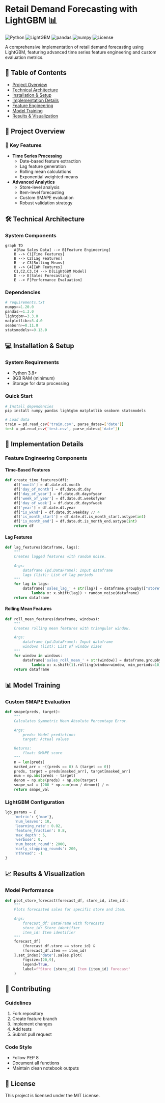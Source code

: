 # Retail Demand Forecasting with LightGBM 📊

![Python](https://img.shields.io/badge/Python-3.8+-blue.svg)
![LightGBM](https://img.shields.io/badge/LightGBM-latest-brightgreen.svg)
![pandas](https://img.shields.io/badge/pandas-latest-red.svg)
![numpy](https://img.shields.io/badge/numpy-latest-blue.svg)
![License](https://img.shields.io/badge/License-MIT-yellow.svg)

A comprehensive implementation of retail demand forecasting using LightGBM, featuring advanced time series feature engineering and custom evaluation metrics.

## 📖 Table of Contents
- [Project Overview](#-project-overview)
- [Technical Architecture](#-technical-architecture)
- [Installation & Setup](#-installation--setup)
- [Implementation Details](#-implementation-details)
- [Feature Engineering](#-feature-engineering)
- [Model Training](#-model-training)
- [Results & Visualization](#-results--visualization)

## 🎯 Project Overview

### 🔬 Key Features
- **Time Series Processing**
  - Date-based feature extraction
  - Lag feature generation
  - Rolling mean calculations
  - Exponential weighted means
- **Advanced Analytics**
  - Store-level analysis
  - Item-level forecasting
  - Custom SMAPE evaluation
  - Robust validation strategy

## 🛠 Technical Architecture

### System Components
```mermaid
graph TD
    A[Raw Sales Data] --> B[Feature Engineering]
    B --> C1[Time Features]
    B --> C2[Lag Features]
    B --> C3[Rolling Means]
    B --> C4[EWM Features]
    C1,C2,C3,C4 --> D[LightGBM Model]
    D --> E[Sales Forecasting]
    E --> F[Performance Evaluation]
```

### Dependencies
```python
# requirements.txt
numpy>=1.20.0
pandas>=1.3.0
lightgbm>=3.3.0
matplotlib>=3.4.0
seaborn>=0.11.0
statsmodels>=0.13.0
```

## 💻 Installation & Setup

### System Requirements
- Python 3.8+
- 8GB RAM (minimum)
- Storage for data processing

### Quick Start
```bash
# Install dependencies
pip install numpy pandas lightgbm matplotlib seaborn statsmodels

# Load data
train = pd.read_csv('train.csv', parse_dates=['date'])
test = pd.read_csv('test.csv', parse_dates=['date'])
```

## 🔬 Implementation Details

### Feature Engineering Components

#### Time-Based Features
```python
def create_time_features(df):
    df['month'] = df.date.dt.month
    df['day_of_month'] = df.date.dt.day
    df['day_of_year'] = df.date.dt.dayofyear
    df['week_of_year'] = df.date.dt.weekofyear
    df['day_of_week'] = df.date.dt.dayofweek
    df['year'] = df.date.dt.year
    df["is_wknd"] = df.date.dt.weekday // 4
    df['is_month_start'] = df.date.dt.is_month_start.astype(int)
    df['is_month_end'] = df.date.dt.is_month_end.astype(int)
    return df
```

#### Lag Features
```python
def lag_features(dataframe, lags):
    """
    Creates lagged features with random noise.
    
    Args:
        dataframe (pd.DataFrame): Input dataframe
        lags (list): List of lag periods
    """
    for lag in lags:
        dataframe['sales_lag_' + str(lag)] = dataframe.groupby(["store", "item"])['sales'].transform(
            lambda x: x.shift(lag)) + random_noise(dataframe)
    return dataframe
```

#### Rolling Mean Features
```python
def roll_mean_features(dataframe, windows):
    """
    Creates rolling mean features with triangular window.
    
    Args:
        dataframe (pd.DataFrame): Input dataframe
        windows (list): List of window sizes
    """
    for window in windows:
        dataframe['sales_roll_mean_' + str(window)] = dataframe.groupby(["store", "item"])['sales'].transform(
            lambda x: x.shift(1).rolling(window=window, min_periods=10, win_type="triang").mean())
    return dataframe
```

## 📊 Model Training

### Custom SMAPE Evaluation
```python
def smape(preds, target):
    """
    Calculates Symmetric Mean Absolute Percentage Error.
    
    Args:
        preds: Model predictions
        target: Actual values
    
    Returns:
        float: SMAPE score
    """
    n = len(preds)
    masked_arr = ~((preds == 0) & (target == 0))
    preds, target = preds[masked_arr], target[masked_arr]
    num = np.abs(preds - target)
    denom = np.abs(preds) + np.abs(target)
    smape_val = (200 * np.sum(num / denom)) / n
    return smape_val
```

### LightGBM Configuration
```python
lgb_params = {
    'metric': {'mae'},
    'num_leaves': 10,
    'learning_rate': 0.02,
    'feature_fraction': 0.8,
    'max_depth': 5,
    'verbose': 0,
    'num_boost_round': 2000,
    'early_stopping_rounds': 200,
    'nthread': -1
}
```

## 📈 Results & Visualization

### Model Performance
```python
def plot_store_forecast(forecast_df, store_id, item_id):
    """
    Plots forecasted sales for specific store and item.
    
    Args:
        forecast_df: DataFrame with forecasts
        store_id: Store identifier
        item_id: Item identifier
    """
    forecast_df[
        (forecast_df.store == store_id) & 
        (forecast_df.item == item_id)
    ].set_index("date").sales.plot(
        figsize=(20,9),
        legend=True,
        label=f"Store {store_id} Item {item_id} Forecast"
    )
```

## 🤝 Contributing

### Guidelines
1. Fork repository
2. Create feature branch
3. Implement changes
4. Add tests
5. Submit pull request

### Code Style
- Follow PEP 8
- Document all functions
- Maintain clean notebook outputs

## 📄 License

This project is licensed under the MIT License.
